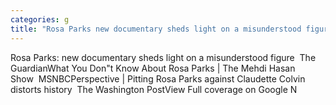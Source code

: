 ```yaml
---
categories: g
title: "Rosa Parks new documentary sheds light on a misunderstood figure  The Guardian"
---
```

Rosa Parks: new documentary sheds light on a misunderstood figure&nbsp;&nbsp;The GuardianWhat You Don"t Know About Rosa Parks | The Mehdi Hasan Show&nbsp;&nbsp;MSNBCPerspective | Pitting Rosa Parks against Claudette Colvin distorts history&nbsp;&nbsp;The Washington PostView Full coverage on Google N